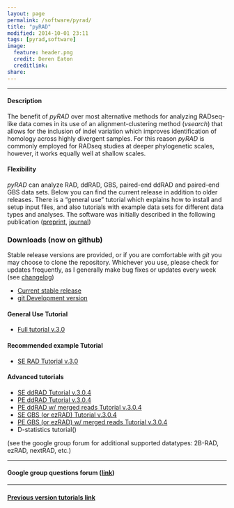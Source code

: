 ```yaml
---
layout: page
permalink: /software/pyrad/
title: "pyRAD"
modified: 2014-10-01 23:11
tags: [pyrad,software]
image:
  feature: header.png
  credit: Deren Eaton
  creditlink: 
share: 
---
```


---------------------   

#### Description

The benefit of _pyRAD_ over most alternative methods for analyzing RADseq-like data comes in its use of an alignment-clustering method (_vsearch_) that allows for the inclusion of indel variation which improves identification of homology across highly divergent samples. For this reason _pyRAD_ is commonly employed for RADseq studies at deeper phylogenetic scales, however, it works equally well at shallow scales.  

#### Flexibility

_pyRAD_ can analyze RAD, ddRAD, GBS, paired-end ddRAD and paired-end GBS data sets. Below you can find the current release in addition to older releases. There is a “general use” tutorial which explains how to install and setup input files, and also tutorials with example data sets for different data types and analyses. The software was initially described in the following publication ([preprint](http://biorxiv.org/content/early/2013/12/03/001081), [journal](http://bioinformatics.oxfordjournals.org/content/early/2014/03/20/bioinformatics.btu121 ))  

### Downloads (now on github)  
Stable release versions are provided, or if you are comfortable with _git_ you may choose to clone the repository. Whichever you use, please check for updates frequently, as I generally make bug fixes or updates every week (see [changelog](https://github.com/dereneaton/pyrad/commits/master))
+  [Current stable release](https://github.com/dereneaton/pyrad/releases)
+  [git Development version](https://github.com/dereneaton/pyrad/)

#### General Use Tutorial
+  [Full tutorial v.3.0](http://nbviewer.ipython.org/gist/dereneaton/af9548ea0e94bff99aa0/pyRAD_v.3.0.ipynb)  

#### Recommended example Tutorial  
+  [SE RAD Tutorial v.3.0](http://nbviewer.ipython.org/gist/dereneaton/1f661bfb205b644086cc/tutorial_RAD_3.0.ipynb)  

#### Advanced tutorials  
+  [SE ddRAD Tutorial v.3.0.4](http://nbviewer.ipython.org/dc6241083c912519064e/tutorial_ddRAD_3.0.4.ipynb)
+  [PE ddRAD Tutorial v.3.0.4](http://nbviewer.ipython.org/dc6241083c912519064e/tutorial_pairddRAD_3.0.4.ipynb)
+  [PE ddRAD w/ merged reads Tutorial v.3.0.4](http://nbviewer.ipython.org/gist/dc6241083c912519064e/tutorial_pairddRAD_3.0.4-merged.ipynb)
+  [SE GBS (or ezRAD) Tutorial v.3.0.4](http://nbviewer.ipython.org/gist/dereneaton/9d12ff5ab6584c5ceafa/tutorial_GBS_3.0.ipynb)  
+  [PE GBS (or ezRAD) w/ merged reads Tutorial v.3.0.4](http://nbviewer.ipython.org/gist/dereneaton/1f661bfb205b644086cc/PE-GBS_empirical.ipynb)  
+  D-statistics tutorial()  


(see the google group forum for additional supported datatypes: 2B-RAD, ezRAD, nextRAD, etc.)  


--------------------------  

#### Google group questions forum ([link](https://groups.google.com/forum/#!forum/pyrad-users))

---------------------------  

#### [Previous version tutorials link](http://nbviewer.ipython.org/gist/dereneaton/af9548ea0e94bff99aa0)  